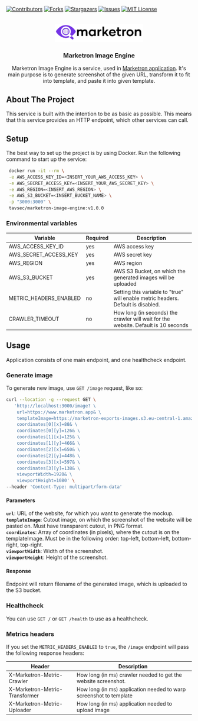 <!-- Improved compatibility of back to top link: See: https://github.com/othneildrew/Best-README-Template/pull/73 -->
<a name="readme-top"></a>
<!--
*** Thanks for checking out the Best-README-Template. If you have a suggestion
*** that would make this better, please fork the repo and create a pull request
*** or simply open an issue with the tag "enhancement".
*** Don't forget to give the project a star!
*** Thanks again! Now go create something AMAZING! :D
-->



<!-- PROJECT SHIELDS -->
<!--
*** I'm using markdown "reference style" links for readability.
*** Reference links are enclosed in brackets [ ] instead of parentheses ( ).
*** See the bottom of this document for the declaration of the reference variables
*** for contributors-url, forks-url, etc. This is an optional, concise syntax you may use.
*** https://www.markdownguide.org/basic-syntax/#reference-style-links
-->
[![Contributors][contributors-shield]][contributors-url]
[![Forks][forks-shield]][forks-url]
[![Stargazers][stars-shield]][stars-url]
[![Issues][issues-shield]][issues-url]
[![MIT License][license-shield]][license-url]



<!-- PROJECT LOGO -->
<br />
<div align="center">
  <a href="https://github.com/marketron-app/app">
    <img src="media/marketron-cropped.png" alt="Logo" height="50">
  </a>
<h3 align="center">Marketron Image Engine</h3>

  <p align="center">
        Marketron Image Engine is a service, used in <a href="https://marketron.app">Marketron application</a>. It's main purpose is to generate screenshot of the given URL, transform it to fit into template, and paste it into given template.
    <br />
    
  </p>
</div>


## About The Project
This service is built with the intention to be as basic as possible. This means that this service provides an HTTP endpoint, which other services can call.

## Setup
The best way to set up the project is by using Docker. Run the following command to start up the service:
```bash
 docker run -it --rm \
 -e AWS_ACCESS_KEY_ID=<INSERT_YOUR_AWS_ACCESS_KEY> \
 -e AWS_SECRET_ACCESS_KEY=<INSERT_YOUR_AWS_SECRET_KEY> \
 -e AWS_REGION=<INSERT_AWS_REGION> \
 -e AWS_S3_BUCKET=<INSERT_BUCKET_NAME> \
 -p "3000:3000" \
 tavsec/marketron-image-engine:v1.0.0
```

### Environmental variables
| Variable               | Required | Description                                                                        |
|------------------------|----------|------------------------------------------------------------------------------------|
| AWS_ACCESS_KEY_ID      | yes      | AWS access key                                                                     |
| AWS_SECRET_ACCESS_KEY  | yes      | AWS secret key                                                                     |
| AWS_REGION             | yes      | AWS region                                                                         |
| AWS_S3_BUCKET          | yes      | AWS S3 Bucket, on which the generated images will be uploaded                      |
| METRIC_HEADERS_ENABLED | no       | Setting this variable to "true" will enable metric headers. Default is disabled.   |
| CRAWLER_TIMEOUT        | no       | How long (in seconds) the crawler will wait for the website. Default is 10 seconds |

## Usage
Application consists of one main endpoint, and one healthcheck endpoint.

### Generate image
To generate new image, use `GET /image` request, like so:
```bash
curl --location -g --request GET \
   'http://localhost:3000/image? \
    url=https://www.marketron.app& \
    templateImage=https://marketron-exports-images.s3.eu-central-1.amazonaws.com/a6f937aa-b53d-4a8f-9c0d-b70e8413fc7e.png& \
    coordinates[0][x]=88& \
    coordinates[0][y]=126& \
    coordinates[1][x]=125& \
    coordinates[1][y]=466& \
    coordinates[2][x]=650& \
    coordinates[2][y]=448& \
    coordinates[3][x]=597& \
    coordinates[3][y]=138& \
    viewportWidth=1920& \
    viewportHeight=1080' \
--header 'Content-Type: multipart/form-data'
```

#### Parameters
**`url`**: URL of the website, for which you want to generate the mockup.  
**`templateImage`**: Cutout image, on which the screenshot of the website will be pasted on. Must have transparent cutout, in PNG format.  
**`coordinates`**: Array of coordinates (in pixels), where the cutout is on the templateImage. Must be in the following order: top-left, bottom-left, bottom-right, top-right.    
**`viewportWidth`**: Width of the screenshot.  
**`viewportHeight`**: Height of the screenshot.

#### Response
Endpoint will return filename of the generated image, which is uploaded to the S3 bucket.

### Healthcheck
You can use `GET /` or `GET /health` to use as a healthcheck.

### Metrics headers
If you set the `METRIC_HEADERS_ENABLED` to `true`, the `/image` endpoint will pass the following response headers:

| Header                         | Description                                                        |
|--------------------------------|--------------------------------------------------------------------|
| X-Marketron-Metric-Crawler     | How long (in ms) crawler needed to get the website screenshot.     |
| X-Marketron-Metric-Transformer | How long (in ms) application needed to warp screenshot to template |
| X-Marketron-Metric-Uploader    | How long (in ms) application needed to upload image                |


<!-- MARKDOWN LINKS & IMAGES -->
<!-- https://www.markdownguide.org/basic-syntax/#reference-style-links -->
[contributors-shield]: https://img.shields.io/github/contributors/marketron-app/image-engine.svg?style=for-the-badge
[contributors-url]: https://github.com/marketron-app/image-engine/graphs/contributors
[forks-shield]: https://img.shields.io/github/forks/marketron-app/image-engine.svg?style=for-the-badge
[forks-url]: https://github.com/marketron-app/image-engine/network/members
[stars-shield]: https://img.shields.io/github/stars/marketron-app/image-engine.svg?style=for-the-badge
[stars-url]: https://github.com/marketron-app/image-engine/stargazers
[issues-shield]: https://img.shields.io/github/issues/marketron-app/image-engine.svg?style=for-the-badge
[issues-url]: https://github.com/marketron-app/image-engine/issues
[license-shield]: https://img.shields.io/github/license/marketron-app/image-engine.svg?style=for-the-badge
[license-url]: https://github.com/marketron-app/image-engine/blob/main/LICENSE
